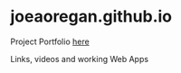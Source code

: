 # joeaoregan.github.io

Project Portfolio [here](https://joeaoregan.github.io/)

Links, videos and working Web Apps
